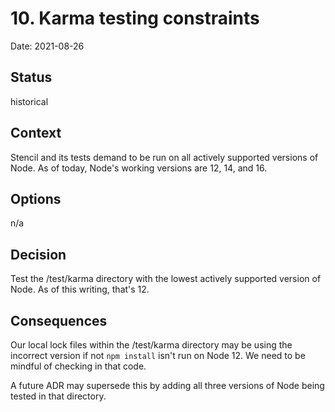 # 10. Karma testing constraints

Date: 2021-08-26

## Status

historical

## Context

Stencil and its tests demand to be run on all actively supported versions of Node. As of today, Node's working versions are 12, 14, and 16. 

## Options

n/a

## Decision

Test the /test/karma directory with the lowest actively supported version of Node. As of this writing, that's 12. 

## Consequences

Our local lock files within the /test/karma directory may be using the incorrect version if not `npm install` isn't run on Node 12. We need to be mindful of checking in that code. 

A future ADR may supersede this by adding all three versions of Node being tested in that directory. 
